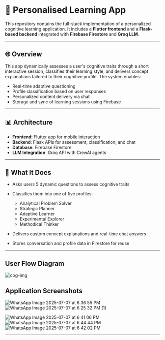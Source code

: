 # 🧠 Personalised Learning App

This repository contains the full-stack implementation of a personalized cognitive learning application. It includes a **Flutter frontend** and a **Flask-based backend** integrated with **Firebase Firestore** and **Groq LLM**.

---

## 🌐 Overview

This app dynamically assesses a user's cognitive traits through a short interactive session, classifies their learning style, and delivers concept explanations tailored to their cognitive profile. The system enables:

* Real-time adaptive questioning
* Profile classification based on user responses
* Personalized content delivery via chat
* Storage and sync of learning sessions using Firebase

---

## 📊 Architecture

* **Frontend**: Flutter app for mobile interaction
* **Backend**: Flask APIs for assessment, classification, and chat
* **Database**: Firebase Firestore
* **LLM Integration**: Groq API with CrewAI agents

---


## 🧠 What It Does

* Asks users 5 dynamic questions to assess cognitive traits
* Classifies them into one of five profiles:

  * Analytical Problem Solver
  * Strategic Planner
  * Adaptive Learner
  * Experimental Explorer
  * Methodical Thinker
* Delivers custom concept explanations and real-time chat answers
* Stores conversation and profile data in Firestore for reuse

---


## User Flow Diagram

![cog-img](https://github.com/user-attachments/assets/74095ba9-04f6-4858-b696-8fc8e5fccb19)


## Application Screenshots

![WhatsApp Image 2025-07-07 at 6 36 55 PM](https://github.com/user-attachments/assets/6aa6500b-caa1-46c6-98f1-37f02e817646)
![WhatsApp Image 2025-07-07 at 6 25 32 PM (1)](https://github.com/user-attachments/assets/820b56b5-b1a5-4209-90f6-9fcd59b2c64d)

![WhatsApp Image 2025-07-07 at 6 41 06 PM](https://github.com/user-attachments/assets/ea2f8fa1-0521-4ebf-a27d-856a4db8f8f2)
![WhatsApp Image 2025-07-07 at 6 44 44 PM](https://github.com/user-attachments/assets/e6d61d1b-6052-49a9-b54b-74c93a19f78b)
![WhatsApp Image 2025-07-07 at 6 42 02 PM](https://github.com/user-attachments/assets/de0fe5d9-c9cc-4151-bab3-56fd3ae66479)

---
